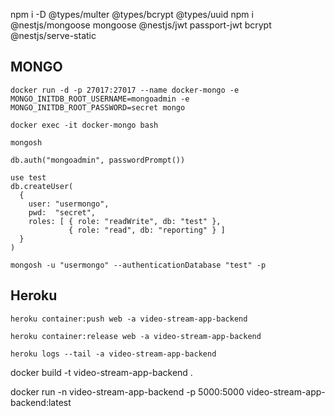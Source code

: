 npm i -D @types/multer @types/bcrypt @types/uuid
npm i @nestjs/mongoose mongoose @nestjs/jwt passport-jwt bcrypt @nestjs/serve-static


## MONGO
```
docker run -d -p 27017:27017 --name docker-mongo -e MONGO_INITDB_ROOT_USERNAME=mongoadmin -e MONGO_INITDB_ROOT_PASSWORD=secret mongo
```
```
docker exec -it docker-mongo bash
```
```
mongosh
```
```
db.auth("mongoadmin", passwordPrompt())
```
```
use test
db.createUser(
  {
    user: "usermongo",
    pwd:  "secret",
    roles: [ { role: "readWrite", db: "test" },
             { role: "read", db: "reporting" } ]
  }
)
```
```
mongosh -u "usermongo" --authenticationDatabase "test" -p
```

## Heroku
```
heroku container:push web -a video-stream-app-backend
```
```
heroku container:release web -a video-stream-app-backend
```
```
heroku logs --tail -a video-stream-app-backend
```

docker build -t video-stream-app-backend .

docker run -n video-stream-app-backend -p 5000:5000  video-stream-app-backend:latest